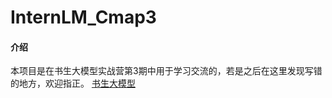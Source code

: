 # InternLM_Cmap3
#### 介绍
本项目是在书生大模型实战营第3期中用于学习交流的，若是之后在这里发现写错的地方，欢迎指正。
[书生大模型](https://github.com/InternLM/Tutorial)